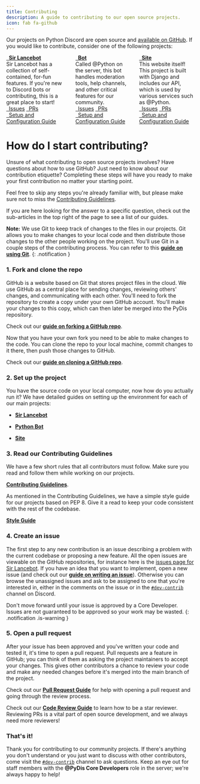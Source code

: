 ```yaml
---
title: Contributing
description: A guide to contributing to our open source projects.
icon: fab fa-github
---
```


Our projects on Python Discord are open source and [available on GitHub](https://github.com/python-discord).  If you would like to contribute, consider one of the following projects:

<!-- Project cards -->
<div class="columns is-multiline is-centered is-3 is-variable">
  <div class="column is-one-third-desktop is-half-tablet">
    <div class="card github-card">
      <div class="card-header">
        <div class="card-header-title is-centered">
          <a class="is-size-5" href="https://github.com/python-discord/sir-lancebot">
            <i class="fab fa-github"></i>&ensp;<strong >Sir Lancebot</strong>
          </a>
        </div>
      </div>
      <div class="card-content">
        <div class="content">
          Sir Lancebot has a collection of self-contained, for-fun features. If you're new to Discord bots or contributing, this is a great place to start!
        </div>
      </div>
      <div class="card-footer">
        <a href="https://github.com/python-discord/sir-lancebot/issues?q=is%3Aissue+is%3Aopen+sort%3Aupdated-desc" class="card-footer-item"><i class="fas fa-exclamation-circle"></i>&ensp;Issues</a>
        <a href="https://github.com/python-discord/sir-lancebot/pulls?q=is%3Apr+is%3Aopen+sort%3Aupdated-desc" class="card-footer-item"><i class="fas fa-code-merge"></i>&ensp;PRs</a>
      </div>
      <div class="card-footer">
        <a href="/pages/guides/pydis-guides/contributing/sir-lancebot" class="card-footer-item"><i class="fas fa-cogs"></i>&ensp;Setup and Configuration Guide</a>
      </div>
    </div>
  </div>
  <div class="column is-one-third-desktop is-half-tablet">
    <div class="card github-card">
      <div class="card-header">
        <div class="card-header-title is-centered">
          <a href="https://github.com/python-discord/bot">
            <strong class="is-size-5"><i class="fab fa-github"></i>&ensp;Bot</strong>
          </a>
        </div>
      </div>
      <div class="card-content">
        <div class="content">
          Called @Python on the server, this bot handles moderation tools, help channels, and other critical features for our community.
        </div>
      </div>
      <div class="card-footer">
        <a href="https://github.com/python-discord/bot/issues?q=is%3Aissue+is%3Aopen+sort%3Aupdated-desc" class="card-footer-item"><i class="fas fa-exclamation-circle"></i>&ensp;Issues</a>
        <a href="https://github.com/python-discord/bot/pulls?q=is%3Apr+is%3Aopen+sort%3Aupdated-desc" class="card-footer-item"><i class="fas fa-code-merge"></i>&ensp;PRs</a>
      </div>
      <div class="card-footer">
        <a href="/pages/guides/pydis-guides/contributing/bot" class="card-footer-item"><i class="fas fa-cogs"></i>&ensp;Setup and Configuration Guide</a>
      </div>
    </div>
  </div>
  <div class="column is-one-third-desktop is-half-tablet">
    <div class="card github-card">
      <div class="card-header">
        <div class="card-header-title is-centered">
          <a href="https://github.com/python-discord/site">
            <strong class="is-size-5"><i class="fab fa-github"></i>&ensp;Site</strong>
          </a>
        </div>
      </div>
      <div class="card-content">
        <div class="content">
          This website itself! This project is built with Django and includes our API, which is used by various services such as @Python.
        </div>
      </div>
      <div class="card-footer">
        <a href="https://github.com/python-discord/site/issues?q=is%3Aissue+is%3Aopen+sort%3Aupdated-desc" class="card-footer-item"><i class="fas fa-exclamation-circle"></i>&ensp;Issues</a>
        <a href="https://github.com/python-discord/site/pulls?q=is%3Apr+is%3Aopen+sort%3Aupdated-desc" class="card-footer-item"><i class="fas fa-code-merge"></i>&ensp;PRs</a>
      </div>
      <div class="card-footer">
        <a href="/pages/guides/pydis-guides/contributing/site" class="card-footer-item"><i class="fas fa-cogs"></i>&ensp;Setup and Configuration Guide</a>
      </div>
    </div>
  </div>
</div>

# How do I start contributing?
  Unsure of what contributing to open source projects involves? Have questions about how to use GitHub? Just need to know about our contribution etiquette? Completing these steps will have you ready to make your first contribution no matter your starting point.

  Feel free to skip any steps you're already familiar with, but please make sure not to miss the  [Contributing Guidelines](#5-read-our-contributing-guidelines).

  If you are here looking for the answer to a specific question, check out the sub-articles in the top right of the page to see a list of our guides.

  **Note:** We use Git to keep track of changes to the files in our projects. Git allows you to make changes to your local code and then distribute those changes to the other people working on the project. You'll use Git in a couple steps of the contributing process. You can refer to this [**guide on using Git**](./working-with-git/).
  {: .notification }

### 1. Fork and clone the repo
GitHub is a website based on Git that stores project files in the cloud. We use GitHub as a central place for sending changes, reviewing others' changes, and communicating with each other. You'll need to fork the repository to create a copy under your own GitHub account. You'll make your changes to this copy, which can then later be merged into the PyDis repository.

Check out our [**guide on forking a GitHub repo**](./forking-repository/).

Now that you have your own fork you need to be able to make changes to the code. You can clone the repo to your local machine, commit changes to it there, then push those changes to GitHub.

Check out our [**guide on cloning a GitHub repo**](./cloning-repository/).

### 2. Set up the project
You have the source code on your local computer, now how do you actually run it? We have detailed guides on setting up the environment for each of our main projects:

* [**Sir Lancebot**](./sir-lancebot/)

* [**Python Bot**](./bot/)

* [**Site**](./site/)

### 3. Read our Contributing Guidelines
We have a few short rules that all contributors must follow. Make sure you read and follow them while working on our projects.

[**Contributing Guidelines**](./contributing-guidelines/).

As mentioned in the Contributing Guidelines, we have a simple style guide for our projects based on PEP 8. Give it a read to keep your code consistent with the rest of the codebase.

[**Style Guide**](./style-guide/)

### 4. Create an issue
The first step to any new contribution is an issue describing a problem with the current codebase or proposing a new feature. All the open issues are viewable on the GitHub repositories, for instance here is the [issues page for Sir Lancebot](https://github.com/python-discord/sir-lancebot/issues). If you have an idea that you want to implement, open a new issue (and check out our [**guide on writing an issue**](./issues/)). Otherwise you can browse the unassigned issues and ask to be assigned to one that you're interested in, either in the comments on the issue or in the [`#dev-contrib`](https://discord.gg/2h3qBv8Xaa) channel on Discord.

Don't move forward until your issue is approved by a Core Developer. Issues are not guaranteed to be approved so your work may be wasted.
{: .notification .is-warning }

### 5. Open a pull request
After your issue has been approved and you've written your code and tested it, it's time to open a pull request. Pull requests are a feature in GitHub; you can think of them as asking the project maintainers to accept your changes. This gives other contributors a chance to review your code and make any needed changes before it's merged into the main branch of the project.

Check out our [**Pull Request Guide**](./pull-requests/) for help with opening a pull request and going through the review process.

Check out our [**Code Review Guide**](../code-reviews-primer/) to learn how to be a star reviewer. Reviewing PRs is a vital part of open source development, and we always need more reviewers!

### That's it!
Thank you for contributing to our community projects. If there's anything you don't understand or you just want to discuss with other contributors, come visit the [`#dev-contrib`](https://discord.gg/2h3qBv8Xaa) channel to ask questions. Keep an eye out for staff members with the **@PyDis Core Developers** role in the server; we're always happy to help!
